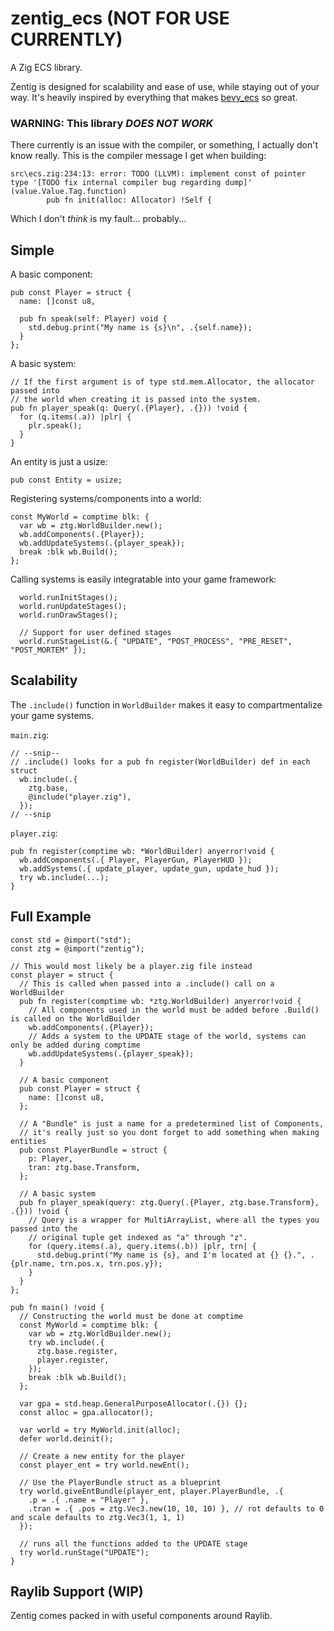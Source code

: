 # zentig_ecs (NOT FOR USE CURRENTLY)
A Zig ECS library. 

Zentig is designed for scalability and ease of use, while staying out of your way.
It's heavily inspired by everything that makes [bevy_ecs](https://github.com/bevyengine/bevy) so great.

### __WARNING: This library _DOES NOT WORK___
There currently is an issue with the compiler, or something, I actually don't know really.
This is the compiler message I get when building:
```
src\ecs.zig:234:13: error: TODO (LLVM): implement const of pointer type '[TODO fix internal compiler bug regarding dump]' (value.Value.Tag.function)
        pub fn init(alloc: Allocator) !Self {
```

Which I don't _think_ is my fault... probably...

## Simple

A basic component:
```zig
pub const Player = struct {
  name: []const u8,
  
  pub fn speak(self: Player) void {
    std.debug.print("My name is {s}\n", .{self.name});
  }
};
```

A basic system:
```zig
// If the first argument is of type std.mem.Allocator, the allocator passed into
// the world when creating it is passed into the system.
pub fn player_speak(q: Query(.{Player}, .{})) !void {
  for (q.items(.a)) |plr| {
    plr.speak();
  }
}
```

An entity is just a usize:
```zig
pub const Entity = usize;
```

Registering systems/components into a world:
```zig
const MyWorld = comptime blk: {
  var wb = ztg.WorldBuilder.new();
  wb.addComponents(.{Player});
  wb.addUpdateSystems(.{player_speak});
  break :blk wb.Build();
};
```

Calling systems is easily integratable into your game framework:
```zig
  world.runInitStages();
  world.runUpdateStages();
  world.runDrawStages();
  
  // Support for user defined stages
  world.runStageList(&.{ "UPDATE", "POST_PROCESS", "PRE_RESET", "POST_MORTEM" });
```

## Scalability
The `.include()` function in `WorldBuilder` makes it easy to compartmentalize your game systems.

`main.zig`:
```zig
// --snip--
// .include() looks for a pub fn register(WorldBuilder) def in each struct
  wb.include(.{
    ztg.base,
    @include("player.zig"),
  });
// --snip
```

`player.zig`:
```zig
pub fn register(comptime wb: *WorldBuilder) anyerror!void {
  wb.addComponents(.{ Player, PlayerGun, PlayerHUD });
  wb.addSystems(.{ update_player, update_gun, update_hud });
  try wb.include(...);
}
```

## Full Example
```zig
const std = @import("std");
const ztg = @import("zentig");

// This would most likely be a player.zig file instead
const player = struct {
  // This is called when passed into a .include() call on a WorldBuilder
  pub fn register(comptime wb: *ztg.WorldBuilder) anyerror!void {
    // All components used in the world must be added before .Build() is called on the WorldBuilder
    wb.addComponents(.{Player});
    // Adds a system to the UPDATE stage of the world, systems can only be added during comptime
    wb.addUpdateSystems(.{player_speak});
  }
  
  // A basic component
  pub const Player = struct {
    name: []const u8,
  };
  
  // A "Bundle" is just a name for a predetermined list of Components,
  // it's really just so you dont forget to add something when making entities
  pub const PlayerBundle = struct {
    p: Player,
    tran: ztg.base.Transform,
  };
  
  // A basic system
  pub fn player_speak(query: ztg.Query(.{Player, ztg.base.Transform}, .{})) !void {
    // Query is a wrapper for MultiArrayList, where all the types you passed into the
    // original tuple get indexed as "a" through "z".
    for (query.items(.a), query.items(.b)) |plr, trn| {
      std.debug.print("My name is {s}, and I'm located at {} {}.", .{plr.name, trn.pos.x, trn.pos.y});
    }
  }
};

pub fn main() !void {
  // Constructing the world must be done at comptime
  const MyWorld = comptime blk: {
    var wb = ztg.WorldBuilder.new();
    try wb.include(.{
      ztg.base.register,
      player.register,
    });
    break :blk wb.Build();
  };
  
  var gpa = std.heap.GeneralPurposeAllocator(.{}) {};
  const alloc = gpa.allocator();

  var world = try MyWorld.init(alloc);
  defer world.deinit();

  // Create a new entity for the player
  const player_ent = try world.newEnt();
  
  // Use the PlayerBundle struct as a blueprint
  try world.giveEntBundle(player_ent, player.PlayerBundle, .{
    .p = .{ .name = "Player" },
    .tran = .{ .pos = ztg.Vec3.new(10, 10, 10) }, // rot defaults to 0 and scale defaults to ztg.Vec3(1, 1, 1)
  });

  // runs all the functions added to the UPDATE stage
  try world.runStage("UPDATE");
}
```

## Raylib Support (WIP)

Zentig comes packed in with useful components around Raylib.
